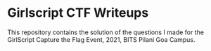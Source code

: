 # Girlscript CTF Writeups

This repository contains the solution of the questions I made for the GirlScript Capture the Flag Event, 2021, BITS Pilani Goa Campus.
